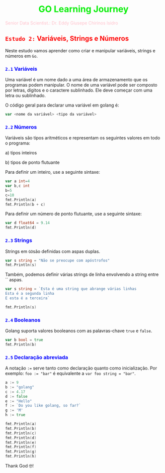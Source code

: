 # <h1 align="center"><font color="gree">GO Learning Journey</font></h1>

<font color="pink">Senior Data Scientist.: Dr. Eddy Giusepe Chirinos Isidro</font>

## <font color="red">`Estudo 2:` Variáveis, Strings e Números</font>

Neste estudo vamos aprender como criar e manipular variáveis, strings e números em `Go`.

### <font color="blue">`2.1` Variáveis</font>
Uma variável é um nome dado a uma área de armazenamento que os programas podem manipular. O nome de uma 
variável pode ser composto por letras, dígitos e o caractere sublinhado. Ele deve começar com uma letra ou sublinhado.

O código geral para declarar uma variável em golang é:

```go
var <nome da variável> <tipo da variável>
```

### <font color="blue">`2.2` Números</font>
Variáveis são tipos aritméticos e representam os seguintes valores em todo o programa: 

a) tipos inteiros

b) tipos de ponto flutuante

Para definir um inteiro, use a seguinte sintaxe:

```go
var a int=4
var b,c int
b=5
c=10
fmt.Println(a)
fmt.Println(b + c)
```

Para definir um número de ponto flutuante, use a seguinte sintaxe:

```go
var d float64 = 9.14
fmt.Println(d)
```

### <font color="blue">`2.3` Strings</font>
Strings em `GO`são definidas com aspas duplas.

```go
var s string = "Não se preocupe com apóstrofos"
fmt.Println(s)
```
Também, podemos definir várias strings de linha envolvendo a string entre `` aspas.

```go
var s string = `Esta é uma string que abrange várias linhas
Esta é a segunda linha
E esta é a terceira`

fmt.Println(s)
```

### <font color="blue">`2.4` Booleanos</font>
Golang suporta valores booleanos com as palavras-chave `true` e `false`.

```go
var b bool = true
fmt.Println(b)
```

### <font color="blue">`2.5` Declaração abreviada</font>
A notação `:=` serve tanto como declaração quanto como inicialização. Por exemplo: `foo := "bar"` é equivalente a `var foo string = "bar"`.

```go
a := 9
b := "golang"
c := 4.17
d := false
e := "Hello"
f := `Do you like golang, so far?`
g := 'M'
h := true

fmt.Println(a)
fmt.Println(b)
fmt.Println(c)
fmt.Println(d)
fmt.Println(e)
fmt.Println(f)
fmt.Println(g)
fmt.Println(h)
```



















Thank God 🤓!
